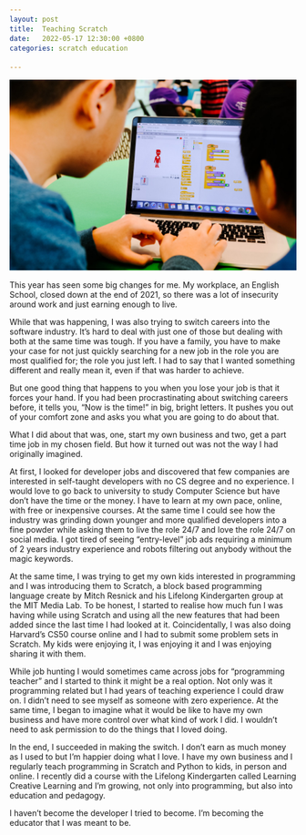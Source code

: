 ```yaml
---
layout: post
title:  Teaching Scratch
date:   2022-05-17 12:30:00 +0800
categories: scratch education

---
```


![image](/assets/DSCF4671.jpg)


This year has seen some big changes for me. My workplace, an English School, closed down at the end of 2021, so there was a lot of insecurity around work and just earning enough to live.

While that was happening, I was also trying to switch careers into the software industry. It’s hard to deal with just one of those but dealing with both at the same time was tough. If you have a family, you have to make your case for not just quickly searching for a new job in the role you are most qualified for; the role you just left. I had to say that I wanted something different and really mean it, even if that was harder to achieve.

But one good thing that happens to you when you lose your job is that it forces your hand. If you had been procrastinating about switching careers before, it tells you, “Now is the time!” in big, bright letters. It pushes you out of your comfort zone and asks you what you are going to do about that.

What I did about that was, one, start my own business and two, get a part time job in my chosen field. But how it turned out was not the way I had originally imagined. 

At first, I looked for developer jobs and discovered that few companies are interested in self-taught developers with no CS degree and no experience. I would love to go back to university to study Computer Science but have don’t have the time or the money. I have to learn at my own pace, online, with free or inexpensive courses. At the same time I could see how the industry was grinding down younger and more qualified developers into a fine powder while asking them to live the role 24/7 and love the role 24/7 on social media. I got tired of seeing “entry-level” job ads requiring a minimum of 2 years industry experience and robots filtering out anybody without the magic keywords.

At the same time, I was trying to get my own kids interested in programming and I was introducing them to Scratch, a block based programming language create by Mitch Resnick and his Lifelong Kindergarten group at the MIT Media Lab. To be honest, I started to realise how much fun I was having while using Scratch and using all the new features that had been added since the last time I had looked at it. Coincidentally, I was also doing Harvard’s CS50 course online and I had to submit some problem sets in Scratch. My kids were enjoying it, I was enjoying it and I was enjoying sharing it with them.

While job hunting I would sometimes came across jobs for “programming teacher” and I started to think it might be a real option. Not only was it programming related but I had years of teaching experience I could draw on. I didn’t need to see myself as someone with zero experience. At the same time, I began to imagine what it would be like to have my own business and have more control over what kind of work I did. I wouldn’t need to ask permission to do the things that I loved doing. 

In the end, I succeeded in making the switch. I don’t earn as much money as I used to but I’m happier doing what I love. I have my own business and I regularly teach programming in Scratch and Python to kids, in person and online. I recently did a course with the Lifelong Kindergarten called Learning Creative Learning and I’m growing, not only into programming, but also into education and pedagogy. 

I haven’t become the developer I tried to become. I’m becoming the educator that I was meant to be.
